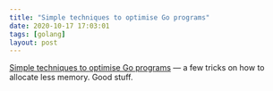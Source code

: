 ```yaml
---
title: "Simple techniques to optimise Go programs"
date: 2020-10-17 17:03:01
tags: [golang]
layout: post
---
```


[Simple techniques to optimise Go programs](https://stephen.sh/posts/quick-go-performance-improvements) — a few tricks on how to allocate less memory. Good stuff.
